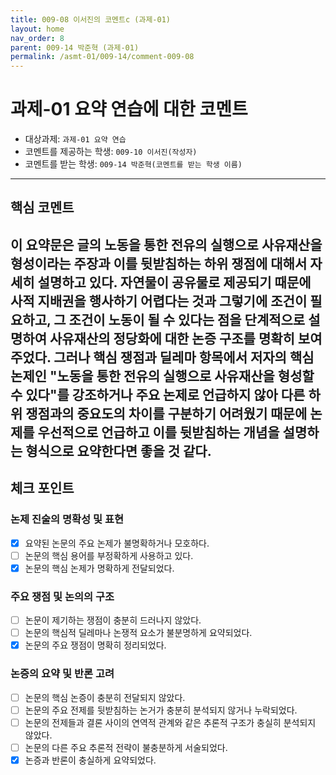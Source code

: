 ```yaml
---
title: 009-08 이서진의 코멘트c (과제-01) 
layout: home
nav_order: 8
parent: 009-14 박준혁 (과제-01)
permalink: /asmt-01/009-14/comment-009-08
---
```


# 과제-01 요약 연습에 대한 코멘트

- 대상과제: `과제-01 요약 연습`
- 코멘트를 제공하는 학생: `009-10 이서진(작성자)` 
- 코멘트를 받는 학생: `009-14 박준혁(코멘트를 받는 학생 이름)` 

---

## 핵심 코멘트

이 요약문은 글의 노동을 통한 전유의 실행으로 사유재산을 형성이라는 주장과 이를 뒷받침하는 하위 쟁점에 대해서 자세히 설명하고 있다. 자연물이 공유물로 제공되기 때문에 사적 지배권을 행사하기 어렵다는 것과 그렇기에 조건이 필요하고, 그 조건이 노동이 될 수 있다는 점을 단계적으로 설명하여 사유재산의 정당화에 대한 논증 구조를 명확히 보여주었다. 
그러나 핵심 쟁점과 딜레마 항목에서 저자의 핵심 논제인  "노동을 통한 전유의 실행으로 사유재산을 형성할 수 있다"를 강조하거나 주요 논제로 언급하지 않아 다른 하위 쟁점과의 중요도의 차이를 구분하기 어려웠기 때문에 논제를 우선적으로 언급하고 이를 뒷받침하는 개념을 설명하는 형식으로 요약한다면 좋을 것 같다.
---

## 체크 포인트

### 논제 진술의 명확성 및 표현  
- [x] 요약된 논문의 주요 논제가 불명확하거나 모호하다.  
- [ ] 논문의 핵심 용어를 부정확하게 사용하고 있다.  
- [x] 논문의 핵심 논제가 명확하게 전달되었다.  

### 주요 쟁점 및 논의의 구조  
- [ ] 논문이 제기하는 쟁점이 충분히 드러나지 않았다.  
- [ ] 논문의 핵심적 딜레마나 논쟁적 요소가 불분명하게 요약되었다.  
- [x] 논문의 주요 쟁점이 명확히 정리되었다.  

### 논증의 요약 및 반론 고려  
- [ ] 논문의 핵심 논증이 충분히 전달되지 않았다.  
- [ ] 논문의 주요 전제를 뒷받침하는 논거가 충분히 분석되지 않거나 누락되었다.  
- [ ] 논문의 전제들과 결론 사이의 연역적 관계와 같은 추론적 구조가 충실히 분석되지 않았다.  
- [ ] 논문의 다른 주요 추론적 전략이 불충분하게 서술되었다.
- [x] 논증과 반론이 충실하게 요약되었다. 